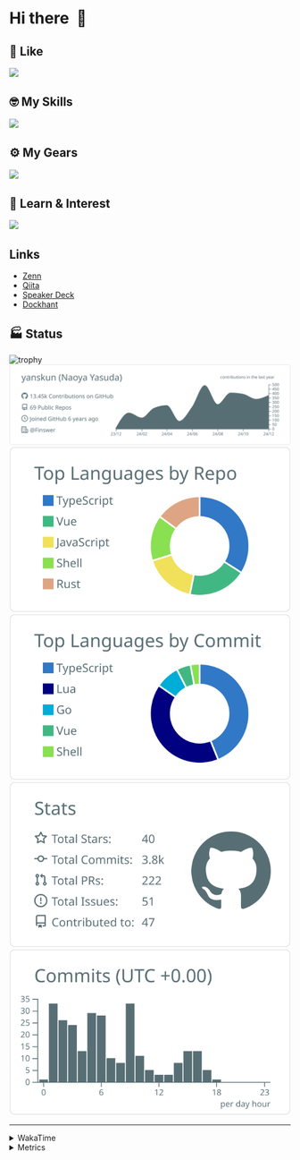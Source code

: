 # Hi there&nbsp; :wave:

## 💌 Like
<img src="https://go-skill-icons.vercel.app/api/icons?i=github" />

## 🤓 My Skills
<img src="https://go-skill-icons.vercel.app/api/icons?i=js,ts,vue,nuxtjs,react,nextjs,go,lua,git" />

## ⚙️ My Gears
<img src="https://go-skill-icons.vercel.app/api/icons?i=neovim,vscode,githubcopilot,alacritty,tmux" />

## 📖 Learn & Interest
<img src="https://go-skill-icons.vercel.app/api/icons?i=rust,deno,css,zig,playwright,githubactions,storybook,netlify,eslint" />

## Links
- [Zenn](https://zenn.dev/yanskun)
- [Qiita](https://qiita.com/yanskun)
- [Speaker Deck](https://speakerdeck.com/yanskun)
- [Dockhant](https://www.dockhunt.com/users/yanskun)

<!-- https://github.com/ryo-ma/github-profile-trophy -->

## 🏭 Status

<img src="https://github-profile-trophy.vercel.app/?username=yanskun&theme=onedark&row=1" alt="trophy">

<!-- https://github.com/vn7n24fzkq/github-profile-summary-cards -->
<picture>
  <source media="(prefers-color-scheme: dark)" srcset="https://raw.githubusercontent.com/yanskun/yanskun/master/profile-summary-card-output/nord_dark/0-profile-details.svg">
 <img src="https://raw.githubusercontent.com/yanskun/yanskun/master/profile-summary-card-output/default/0-profile-details.svg">
</picture>
<br>
<picture>
  <source media="(prefers-color-scheme: dark)" srcset="https://raw.githubusercontent.com/yanskun/yanskun/master/profile-summary-card-output/nord_dark/1-repos-per-language.svg">
 <img src="https://raw.githubusercontent.com/yanskun/yanskun/master/profile-summary-card-output/default/1-repos-per-language.svg">
</picture>
<picture>
  <source media="(prefers-color-scheme: dark)" srcset="https://raw.githubusercontent.com/yanskun/yanskun/master/profile-summary-card-output/nord_dark/2-most-commit-language.svg">
 <img src="https://raw.githubusercontent.com/yanskun/yanskun/master/profile-summary-card-output/default/2-most-commit-language.svg">
</picture>
<br>
<picture>
  <source media="(prefers-color-scheme: dark)" srcset="https://raw.githubusercontent.com/yanskun/yanskun/master/profile-summary-card-output/nord_dark/3-stats.svg">
 <img src="https://raw.githubusercontent.com/yanskun/yanskun/master/profile-summary-card-output/default/3-stats.svg">
</picture>
<picture>
  <source media="(prefers-color-scheme: dark)" srcset="https://raw.githubusercontent.com/yanskun/yanskun/master/profile-summary-card-output/nord_dark/4-productive-time.svg">
 <img src="https://raw.githubusercontent.com/yanskun/yanskun/master/profile-summary-card-output/default/4-productive-time.svg">
</picture>

---

<details>
  <summary>WakaTime</summary>
<!--START_SECTION:waka-->
![Code Time](http://img.shields.io/badge/Code%20Time-1%2C675%20hrs%2057%20mins-blue)

**🐱 My GitHub Data** 

> 📦 145.0 kB Used in GitHub's Storage 
 > 
> 🏆 3,435 Contributions in the Year 2024
 > 
> 💼 Opted to Hire
 > 
> 📜 127 Public Repositories 
 > 
> 🔑 4 Private Repositories 
 > 
**I'm an Early 🐤** 

```text
🌞 Morning                8534 commits        ████░░░░░░░░░░░░░░░░░░░░░   14.68 % 
🌆 Daytime                32570 commits       ██████████████░░░░░░░░░░░   56.04 % 
🌃 Evening                13471 commits       ██████░░░░░░░░░░░░░░░░░░░   23.18 % 
🌙 Night                  3544 commits        ██░░░░░░░░░░░░░░░░░░░░░░░   06.10 % 
```
📅 **I'm Most Productive on Tuesday** 

```text
Monday                   8510 commits        ████░░░░░░░░░░░░░░░░░░░░░   14.64 % 
Tuesday                  12229 commits       █████░░░░░░░░░░░░░░░░░░░░   21.04 % 
Wednesday                11493 commits       █████░░░░░░░░░░░░░░░░░░░░   19.77 % 
Thursday                 11298 commits       █████░░░░░░░░░░░░░░░░░░░░   19.44 % 
Friday                   9275 commits        ████░░░░░░░░░░░░░░░░░░░░░   15.96 % 
Saturday                 2147 commits        █░░░░░░░░░░░░░░░░░░░░░░░░   03.69 % 
Sunday                   3167 commits        █░░░░░░░░░░░░░░░░░░░░░░░░   05.45 % 
```


📊 **This Week I Spent My Time On** 

```text
🕑︎ Time Zone: Asia/Tokyo

💬 Programming Languages: 
TypeScript               20 hrs 16 mins      ████████████████████░░░░░   78.80 % 
Lua                      1 hr 34 mins        ██░░░░░░░░░░░░░░░░░░░░░░░   06.09 % 
YAML                     1 hr 12 mins        █░░░░░░░░░░░░░░░░░░░░░░░░   04.69 % 
Other                    52 mins             █░░░░░░░░░░░░░░░░░░░░░░░░   03.42 % 
Markdown                 32 mins             █░░░░░░░░░░░░░░░░░░░░░░░░   02.11 % 

🔥 Editors: 
Neovim                   25 hrs 33 mins      █████████████████████████   99.35 % 
VS Code                  10 mins             ░░░░░░░░░░░░░░░░░░░░░░░░░   00.65 % 

💻 Operating System: 
Mac                      25 hrs 43 mins      █████████████████████████   100.00 % 
```


 Last Updated on 28/12/2024 06:17:59 UTC
<!--END_SECTION:waka-->
</details>

<details>
  <summary>Metrics</summary>
  <img src="https://github.com/yanskun/yanskun/blob/main/github-metrics.svg" alt="Metrics">
</details>
